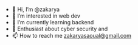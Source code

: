  
- 👋 Hi, I’m @zakarya
- 👀 I’m interested in web dev
- 🌱 I’m currently learning backend
- 💞️ Enthusiast about cyber security and
- 📫 How to reach me zakaryasaoual@gmail.com
